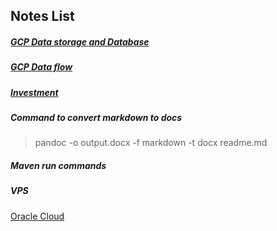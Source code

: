 
## Notes List 


##### [GCP Data storage and Database](./notes/gcpdb.md)
##### [GCP Data flow](./notes/dataflow.md)

##### [Investment](./notes/investment.md)

##### Command to convert markdown to docs
> pandoc -o output.docx -f markdown -t docx readme.md

##### Maven run commands 

##### VPS
[Oracle Cloud](https://cloud.oracle.com/compute/instances?region=ca-toronto-1)
